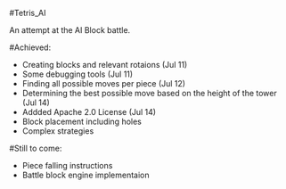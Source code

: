 #Tetris_AI

An attempt at the AI Block battle.

#Achieved:
- Creating blocks and relevant rotaions (Jul 11)
- Some debugging tools (Jul 11)
- Finding all possible moves per piece (Jul 12)
- Determining the best possible move based on the height of the tower (Jul 14)
- Addded Apache 2.0 License (Jul 14)
- Block placement including holes
- Complex strategies


#Still to come:
- Piece falling instructions
- Battle block engine implementaion